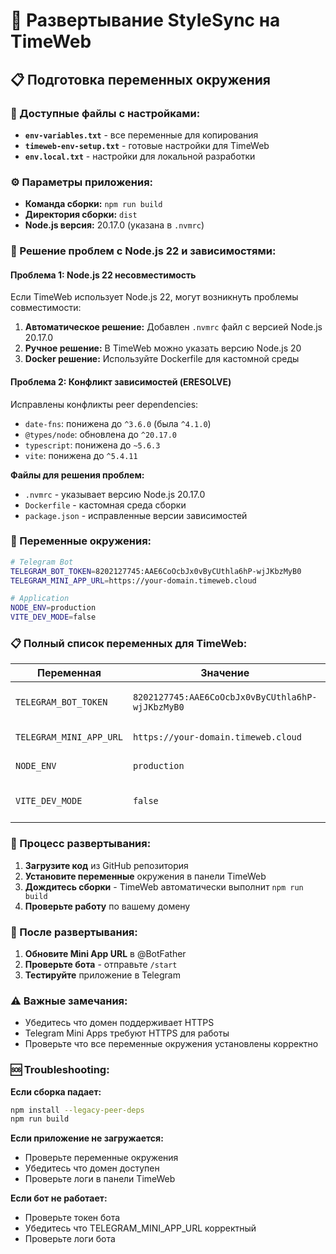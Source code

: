 # 🚀 Развертывание StyleSync на TimeWeb

## 📋 Подготовка переменных окружения

### 📄 Доступные файлы с настройками:
- **`env-variables.txt`** - все переменные для копирования
- **`timeweb-env-setup.txt`** - готовые настройки для TimeWeb
- **`env.local.txt`** - настройки для локальной разработки

### ⚙️ Параметры приложения:
- **Команда сборки:** `npm run build`
- **Директория сборки:** `dist`
- **Node.js версия:** 20.17.0 (указана в `.nvmrc`)

### 🔧 Решение проблем с Node.js 22 и зависимостями:

#### **Проблема 1: Node.js 22 несовместимость**
Если TimeWeb использует Node.js 22, могут возникнуть проблемы совместимости:

1. **Автоматическое решение:** Добавлен `.nvmrc` файл с версией Node.js 20.17.0
2. **Ручное решение:** В TimeWeb можно указать версию Node.js 20
3. **Docker решение:** Используйте Dockerfile для кастомной среды

#### **Проблема 2: Конфликт зависимостей (ERESOLVE)**
Исправлены конфликты peer dependencies:
- `date-fns`: понижена до `^3.6.0` (была `^4.1.0`)
- `@types/node`: обновлена до `^20.17.0`
- `typescript`: понижена до `~5.6.3`
- `vite`: понижена до `^5.4.11`

**Файлы для решения проблем:**
- `.nvmrc` - указывает версию Node.js 20.17.0
- `Dockerfile` - кастомная среда сборки
- `package.json` - исправленные версии зависимостей

### 🔧 Переменные окружения:

```bash
# Telegram Bot
TELEGRAM_BOT_TOKEN=8202127745:AAE6CoOcbJx0vByCUthla6hP-wjJKbzMyB0
TELEGRAM_MINI_APP_URL=https://your-domain.timeweb.cloud

# Application
NODE_ENV=production
VITE_DEV_MODE=false
```

### 📋 Полный список переменных для TimeWeb:

| Переменная | Значение | Описание |
|------------|----------|----------|
| `TELEGRAM_BOT_TOKEN` | `8202127745:AAE6CoOcbJx0vByCUthla6hP-wjJKbzMyB0` | Токен Telegram бота |
| `TELEGRAM_MINI_APP_URL` | `https://your-domain.timeweb.cloud` | URL вашего домена |
| `NODE_ENV` | `production` | Режим работы |
| `VITE_DEV_MODE` | `false` | Отключение режима разработки |

### 🔄 Процесс развертывания:

1. **Загрузите код** из GitHub репозитория
2. **Установите переменные** окружения в панели TimeWeb
3. **Дождитесь сборки** - TimeWeb автоматически выполнит `npm run build`
4. **Проверьте работу** по вашему домену

### 📱 После развертывания:

1. **Обновите Mini App URL** в @BotFather
2. **Проверьте бота** - отправьте `/start`
3. **Тестируйте** приложение в Telegram

### ⚠️ Важные замечания:

- Убедитесь что домен поддерживает HTTPS
- Telegram Mini Apps требуют HTTPS для работы
- Проверьте что все переменные окружения установлены корректно

### 🆘 Troubleshooting:

**Если сборка падает:**
```bash
npm install --legacy-peer-deps
npm run build
```

**Если приложение не загружается:**
- Проверьте переменные окружения
- Убедитесь что домен доступен
- Проверьте логи в панели TimeWeb

**Если бот не работает:**
- Проверьте токен бота
- Убедитесь что TELEGRAM_MINI_APP_URL корректный
- Проверьте логи бота
